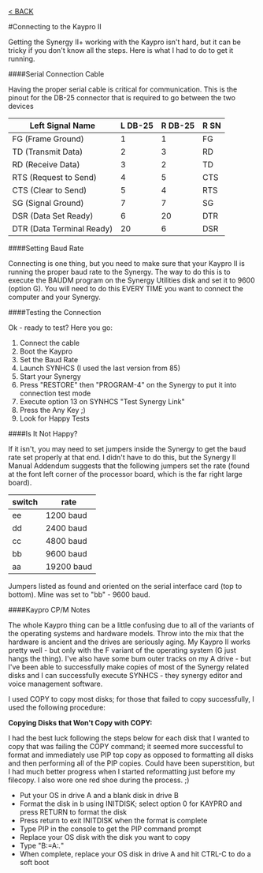 [< BACK](readme.md)

#Connecting to the Kaypro II

Getting the Synergy II+ working with the Kaypro isn't hard, but it can be tricky if you don't know all the steps. Here is what I had to do to get it running.

####Serial Connection Cable

Having the proper serial cable is critical for communication. This is the pinout for the DB-25 connector that is required to go between the two devices

Left Signal Name | L DB-25 | R DB-25 | R SN
---|---|---|---
FG (Frame Ground) | 1 | 1 | FG
TD (Transmit Data) | 2 | 3 | RD
RD (Receive Data) | 3 | 2 | TD
RTS (Request to Send) | 4 | 5 | CTS
CTS (Clear to Send) | 5 | 4 | RTS
SG (Signal Ground) | 7 | 7 | SG
DSR (Data Set Ready) | 6 | 20 | DTR
DTR (Data Terminal Ready) | 20 | 6 | DSR

####Setting Baud Rate

Connecting is one thing, but you need to make sure that your Kaypro II is running the proper baud rate to the Synergy. The way to do this is to execute the BAUDM program on the Synergy Utilities disk and set it to 9600 (option G). You will need to do this EVERY TIME you want to connect the computer and your Synergy.

####Testing the Connection

Ok - ready to test? Here you go:

1. Connect the cable
2. Boot the Kaypro
3. Set the Baud Rate
4. Launch SYNHCS (I used the last version from 85)
5. Start your Synergy
6. Press "RESTORE" then "PROGRAM-4" on the Synergy to put it into connection test mode
7. Execute option 13 on SYNHCS "Test Synergy Link"
8. Press the Any Key ;)
9. Look for Happy Tests

####Is It Not Happy?

If it isn't, you may need to set jumpers inside the Synergy to get the baud rate set properly at that end. I didn't have to do this, but the Synergy II Manual Addendum suggests that the following jumpers set the rate (found at the font left corner of the processor board, which is the far right large board).

switch | rate
---|---
 ee | 1200 baud
 dd | 2400 baud 
cc | 4800 baud
bb | 9600  baud
aa | 19200 baud


Jumpers listed as found and oriented on the serial interface card (top to bottom). Mine was set to "bb" - 9600 baud.

####Kaypro CP/M Notes

The whole Kaypro thing can be a little confusing due to all of the variants of the operating systems and hardware models. Throw into the mix that the hardware is ancient and the drives are seriously aging. My Kaypro II works pretty well - but only with the F variant of the operating system (G just hangs the thing). I've also have some bum outer tracks on my A drive - but I've been able to successfully make copies of most of the Synergy related disks and I can successfully execute SYNHCS - they synergy editor and voice management software.

I used COPY to copy most disks; for those that failed to copy successfully, I used the following procedure:

**Copying Disks that Won't Copy with COPY:**

I had the best luck following the steps below for each disk that I wanted to copy that was failing the COPY command; it seemed more successful to format and immediately use PIP top copy as opposed to formatting all disks and then performing all of the PIP copies. Could have been superstition, but I had much better progress when I started reformatting just before my filecopy. I also wore one red shoe during the process. ;)

* Put your OS in drive A and a blank disk in drive B
* Format the disk in b using INITDISK; select option 0 for KAYPRO and press RETURN to format the disk
* Press return to exit INITDISK when the format is complete
* Type PIP in the console to get the PIP command prompt
* Replace your OS disk with the disk you want to copy
* Type "B:=A:*.*"
* When complete, replace your OS disk in drive A and hit CTRL-C to do a soft boot